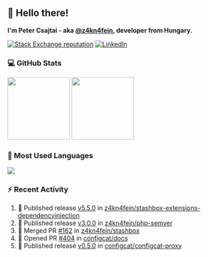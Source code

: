 ## 👋 Hello there!

**I'm Peter Csajtai - aka [@z4kn4fein](https://github.com/z4kn4fein), developer from Hungary.**

[![Stack Exchange reputation](https://img.shields.io/stackexchange/stackoverflow/r/8700582?color=orange&label=reputation&logo=stackoverflow&style=for-the-badge)](https://stackoverflow.com/users/8700582)
[![LinkedIn](https://img.shields.io/badge/linkedin-%230077B5.svg?style=for-the-badge&logo=linkedin&logoColor=white)](https://www.linkedin.com/in/csajtai-p%C3%A9ter-45395341/)

### 💻 GitHub Stats

<div>
  <img height="140px" src="https://github-readme-stats-pcsajtai.vercel.app/api?username=z4kn4fein&show_icons=true&hide_border=true&count_private=true&custom_title=Stats&theme=dracula&line_height=24&hide_title=true">
  <img height="140px" src="https://streak-stats.demolab.com?user=z4kn4fein&theme=dracula&hide_border=true">
  
</div>

### :toolbox: Most Used Languages

<img src="https://github-readme-stats-pcsajtai.vercel.app/api/top-langs/?username=z4kn4fein&theme=dracula&hide_border=true&layout=compact&langs_count=8&hide_title=true">

### :zap: Recent Activity

<!--START_SECTION:activity-->
1. 🚀 Published release [v5.5.0](https://github.com/z4kn4fein/stashbox-extensions-dependencyinjection/releases/tag/v5.5.0) in [z4kn4fein/stashbox-extensions-dependencyinjection](https://github.com/z4kn4fein/stashbox-extensions-dependencyinjection)
2. 🚀 Published release [v3.0.0](https://github.com/z4kn4fein/php-semver/releases/tag/v3.0.0) in [z4kn4fein/php-semver](https://github.com/z4kn4fein/php-semver)
3. 🎉 Merged PR [#162](https://github.com/z4kn4fein/stashbox/pull/162) in [z4kn4fein/stashbox](https://github.com/z4kn4fein/stashbox)
4. 💪 Opened PR [#404](https://github.com/configcat/docs/pull/404) in [configcat/docs](https://github.com/configcat/docs)
5. 🚀 Published release [v0.5.0](https://github.com/configcat/configcat-proxy/releases/tag/v0.5.0) in [configcat/configcat-proxy](https://github.com/configcat/configcat-proxy)
<!--END_SECTION:activity-->
